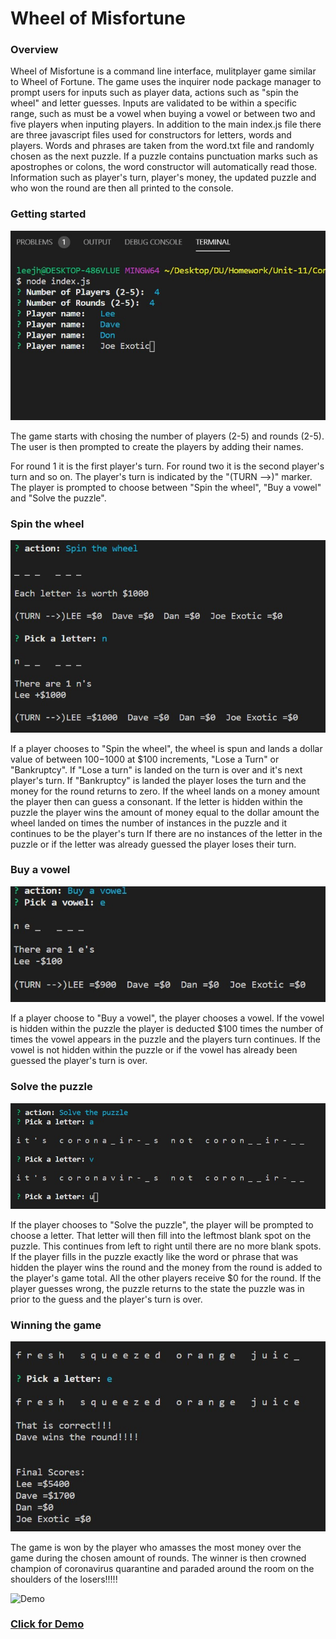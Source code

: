 # Wheel of Misfortune

### Overview

Wheel of Misfortune is a command line interface, mulitplayer game similar to Wheel of Fortune.  The game uses the inquirer node package manager to prompt users for inputs such as player data, actions such as "spin the wheel" and letter guesses.  Inputs are validated to be within a specific range, such as must be a vowel when buying a vowel or between two and five players when inputing players. In addition to the main index.js file there are three javascript files used for constructors for letters, words and players.  Words and phrases are taken from the word.txt file and randomly chosen as the next puzzle.  If a puzzle contains punctuation marks such as apostrophes or colons, the word constructor will automatically read those.  Information such as player's turn, player's money, the updated puzzle and who won the round are then all printed to the console.  



### Getting started
![Getting Started](images/startgame.jpg)


The game starts with chosing the number of players (2-5) and rounds (2-5).  The user is then prompted to create the players by adding their names.  

For round 1 it is the first player's turn.  For round two it is the second player's turn and so on.  The player's turn is indicated by the "(TURN -->)" marker. The player is prompted to choose between "Spin the wheel", "Buy a vowel" and "Solve the puzzle".

### Spin the wheel

![Spin the wheel](images/spinwheel.jpg)

If a player chooses to "Spin the wheel", the wheel is spun and lands a dollar value of between $100-$1000 at $100 increments, "Lose a Turn" or "Bankruptcy".  If "Lose a turn" is landed on the turn is over and it's next player's turn.  If "Bankruptcy" is landed the player loses the turn and the money for the round returns to zero.  If the wheel lands on a money amount the player then can guess a consonant.  If the letter is hidden within the puzzle the player wins the amount of money equal to the dollar amount the wheel landed on times the number of instances in the puzzle and it continues to be the player's turn  If there are no instances of the letter in the puzzle or if the letter was already guessed the player loses their turn.

### Buy a vowel

![Buy a vowel](images/buyvowel.jpg)

If a player choose to "Buy a vowel", the player chooses a vowel.  If the vowel is hidden within the puzzle the player is deducted $100 times the number of times the vowel appears in the puzzle and the players turn continues.  If the vowel is not hidden within the puzzle or if the vowel has already been guessed the player's turn is over.

### Solve the puzzle

![Solve the puzzle](images/solve.jpg)

If the player chooses to "Solve the puzzle", the player will be prompted to choose a letter.  That letter will then fill into the leftmost blank spot on the puzzle.  This continues from left to right until there are no more blank spots.  If the player fills in the puzzle exactly like the word or phrase that was hidden the player wins the round and the money from the round is added to the player's game total.  All the other players receive $0 for the round.  If the player guesses wrong, the puzzle returns to the state the puzzle was in prior to the guess and the player's turn is over.  

### Winning the game

![Solve the puzzle](images/gameover.jpg)

The game is won by the player who amasses the most money over the game during the chosen amount of rounds. The winner is then crowned champion of coronavirus quarantine and paraded around the room on the shoulders of the losers!!!!!   


![Demo](images/demo.gif)
### [Click for Demo](https://drive.google.com/file/d/1v5fYBae4V0ZxboAHCEQcVq6pmoWt0Noo/view)
